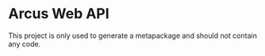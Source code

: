 ﻿# Arcus Web API
This project is only used to generate a metapackage and should not contain any code.